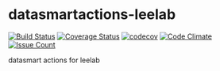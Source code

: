 # datasmartactions-leelab

[![Build Status](https://travis-ci.org/leelabcnbc/datasmartactions-leelab.svg?branch=master)](https://travis-ci.org/leelabcnbc/datasmartactions-leelab) [![Coverage Status](https://coveralls.io/repos/github/leelabcnbc/datasmartactions-leelab/badge.svg?branch=master)](https://coveralls.io/github/leelabcnbc/datasmartactions-leelab?branch=master) [![codecov](https://codecov.io/gh/leelabcnbc/datasmartactions-leelab/branch/master/graph/badge.svg)](https://codecov.io/gh/leelabcnbc/datasmartactions-leelab) [![Code Climate](https://codeclimate.com/github/leelabcnbc/datasmartactions-leelab/badges/gpa.svg)](https://codeclimate.com/github/leelabcnbc/datasmartactions-leelab) [![Issue Count](https://codeclimate.com/github/leelabcnbc/datasmartactions-leelab/badges/issue_count.svg)](https://codeclimate.com/github/leelabcnbc/datasmartactions-leelab)

datasmart actions for leelab
